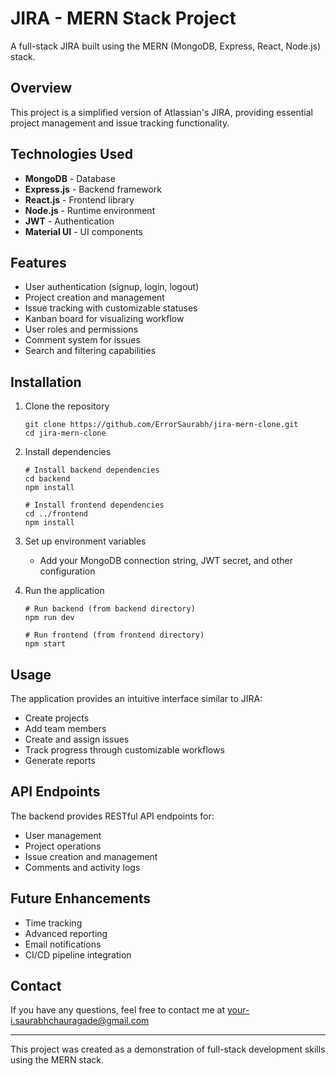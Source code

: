 # JIRA - MERN Stack Project

A full-stack JIRA built using the MERN (MongoDB, Express, React, Node.js) stack.

## Overview

This project is a simplified version of Atlassian's JIRA, providing essential project management and issue tracking functionality.

## Technologies Used

- **MongoDB** - Database
- **Express.js** - Backend framework
- **React.js** - Frontend library
- **Node.js** - Runtime environment
- **JWT** - Authentication
- **Material UI** - UI components

## Features

- User authentication (signup, login, logout)
- Project creation and management
- Issue tracking with customizable statuses
- Kanban board for visualizing workflow
- User roles and permissions
- Comment system for issues
- Search and filtering capabilities

## Installation

1. Clone the repository
   ```
   git clone https://github.com/ErrorSaurabh/jira-mern-clone.git
   cd jira-mern-clone
   ```

2. Install dependencies
   ```
   # Install backend dependencies
   cd backend
   npm install

   # Install frontend dependencies
   cd ../frontend
   npm install
   ```

3. Set up environment variables

   - Add your MongoDB connection string, JWT secret, and other configuration

4. Run the application
   ```
   # Run backend (from backend directory)
   npm run dev

   # Run frontend (from frontend directory)
   npm start
   ```

## Usage

The application provides an intuitive interface similar to JIRA:
- Create projects
- Add team members
- Create and assign issues
- Track progress through customizable workflows
- Generate reports

## API Endpoints

The backend provides RESTful API endpoints for:
- User management
- Project operations
- Issue creation and management
- Comments and activity logs

## Future Enhancements

- Time tracking
- Advanced reporting
- Email notifications
- CI/CD pipeline integration

## Contact

If you have any questions, feel free to contact me at [your-i.saurabhchauragade@gmail.com](mailto:i.saurabhchauragade@gmail.com)

---

This project was created as a demonstration of full-stack development skills using the MERN stack.